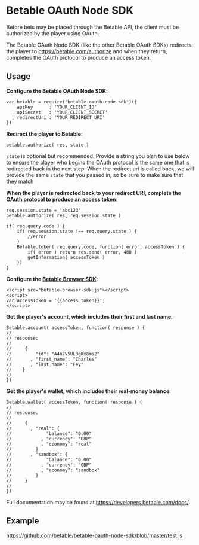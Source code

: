 Betable OAuth Node SDK
=====================

Before bets may be placed through the Betable API, the client must be authorized by the player using OAuth.

The Betable OAuth Node SDK (like the other Betable OAuth SDKs) redirects the player to <https://betable.com/authorize> and when they return, completes the OAuth protocol to produce an access token.

Usage
-----

**Configure the Betable OAuth Node SDK**:

    var betable = require('betable-oauth-node-sdk')({
        apiKey      : 'YOUR_CLIENT_ID'
      , apiSecret   : 'YOUR_CLIENT_SECRET'
      , redirectUri : 'YOUR_REDIRECT_URI'
    })

**Redirect the player to Betable**:

    betable.authorize( res, state )

`state` is optional but recommended.  Provide a string you plan to use below to ensure the player who begins the OAuth protocol is the same one that is redirected back in the next step. When the redirect uri is called back, we will provide the same `state` that you passed in, so be sure to make sure that they match

**When the player is redirected back to your redirect URI, complete the OAuth protocol to produce an access token**:

    req.session.state = 'abc123'
    betable.authorize( res, req.session.state )
    
    if( req.query.code ) {
        if( req.session.state !== req.query.state ) {
            //error
        }
        Betable.token( req.query.code, function( error, accessToken ) {
            if( error ) return res.send( error, 400 )
            getInformation( accessToken )
        })
    }

**Configure the [Betable Browser SDK](https://github.com/betable/betable-browser-sdk)**:

    <script src="betable-browser-sdk.js"></script>
    <script>
    var accessToken = '{{access_token}}';
    </script>

**Get the player's account, which includes their first and last name**:

    Betable.account( accessToken, function( response ) {
    //
    // response:
    //
    //     {
    //         "id": "A4n7V5UL3gKx8ms2"
    //       , "first_name": "Charles"
    //       , "last_name": "Fey"
    //    }
    //
    })

**Get the player's wallet, which includes their real-money balance**:

    Betable.wallet( accessToken, function( response ) {
    //
    // response:
    //
    //     {
    //       , "real": {
    //             "balance": "0.00"
    //           , "currency": "GBP"
    //           , "economy": "real"
    //         }
    //       , "sandbox": {
    //             "balance": "0.00"
    //           , "currency": "GBP"
    //           , "economy": "sandbox"
    //         }
    //     }
    //
    })

Full documentation may be found at <https://developers.betable.com/docs/>.

Example
-------

<https://github.com/betable/betable-oauth-node-sdk/blob/master/test.js>